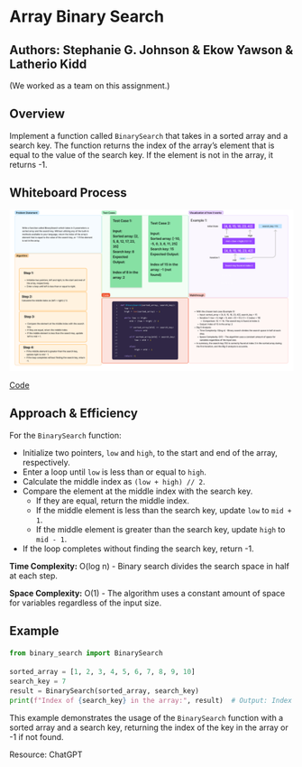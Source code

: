# Array Binary Search

## Authors: Stephanie G. Johnson & Ekow Yawson & Latherio Kidd

(We worked as a team on this assignment.)

## Overview

Implement a function called `BinarySearch` that takes in a sorted array and a search key. The function returns the index of the array’s element that is equal to the value of the search key. If the element is not in the array, it returns -1.

## Whiteboard Process

![whiteboard](whiteboard.jpg)

[Code](array_binary.py)

## Approach & Efficiency

For the `BinarySearch` function:

- Initialize two pointers, `low` and `high`, to the start and end of the array, respectively.
- Enter a loop until `low` is less than or equal to `high`.
- Calculate the middle index as `(low + high) // 2`.
- Compare the element at the middle index with the search key.
  - If they are equal, return the middle index.
  - If the middle element is less than the search key, update `low` to `mid + 1`.
  - If the middle element is greater than the search key, update `high` to `mid - 1`.
- If the loop completes without finding the search key, return -1.

**Time Complexity:** O(log n) - Binary search divides the search space in half at each step.

**Space Complexity:** O(1) - The algorithm uses a constant amount of space for variables regardless of the input size.

## Example

```python
from binary_search import BinarySearch

sorted_array = [1, 2, 3, 4, 5, 6, 7, 8, 9, 10]
search_key = 7
result = BinarySearch(sorted_array, search_key)
print(f"Index of {search_key} in the array:", result)  # Output: Index of 7 in the array: 6
```

This example demonstrates the usage of the `BinarySearch` function with a sorted array and a search key, returning the index of the key in the array or -1 if not found.

Resource: ChatGPT
